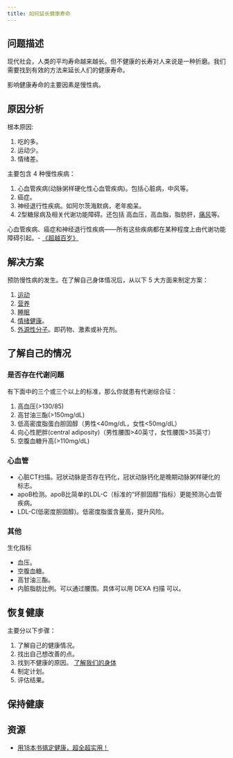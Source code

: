 ```yaml
---
title: 如何延长健康寿命
---
```


## 问题描述
现代社会，人类的平均寿命越来越长。但不健康的长寿对人来说是一种折磨。我们需要找到有效的方法来延长人们的健康寿命。

影响健康寿命的主要因素是慢性病。

## 原因分析
根本原因: 
1. 吃的多。
2. 运动少。
3. 情绪差。

主要包含 4 种慢性疾病：
1. 心血管疾病(动脉粥样硬化性心血管疾病)。包括心脏病，中风等。
2. 癌症。
3. 神经退行性疾病。如阿尔茨海默病，老年痴呆。
4. 2型糖尿病及相关代谢功能障碍。还包括 高血压，高血脂，脂肪肝，[痛风](../disease/gout.md)等。

心血管疾病、癌症和神经退行性疾病——所有这些疾病都在某种程度上由代谢功能障碍引起。- [《超越百岁》](./base/resource/outlive.md)

## 解决方案
预防慢性病的发生。在了解自己身体情况后，从以下 5 大方面来制定方案：
1. [运动](../sport/readmd.md)
2. [营养](../nutrition/readme.md)
3. [睡眠](../sleep/readme.md)
4. [情绪健康](../mood/readme.md)。
5. [外源性分子](../medicine/readme.md)。即药物、激素或补充剂。

## 了解自己的情况
### 是否存在代谢问题
有下面中的三个或三个以上的标准，那么你就患有代谢综合征：
1. 高血压(>130/85)
2. 高甘油三酯(>150mg/dL)
3. 低高密度脂蛋白胆固醇（男性<40mg/dL，女性<50mg/dL）
4. 向心性肥胖(central adiposity)（男性腰围>40英寸，女性腰围>35英寸）
5. 空腹血糖升高(>110mg/dL)

### 心血管
* 心脏CT扫描。冠状动脉是否存在钙化，冠状动脉钙化是晚期动脉粥样硬化的标志。
* apoB检测。apoB比简单的LDL-C（标准的“坏胆固醇”指标）更能预测心血管疾病。
* LDL-C(低密度胆固醇)。低密度脂蛋含量高，提升风险。

### 其他
生化指标
* 血压。
* 空腹血糖。
* 高甘油三酯。
* 内脏脂肪比例。可以通过腰围。具体可以用 DEXA 扫描 可以。

## 恢复健康
主要分以下步骤：
1. 了解自己的健康情况。
2. 找出自己想改善的点。
3. 找到不健康的原因。 [了解我们的身体](../body/overview.md)
4. 制定计划。
5. 评估结果。

## 保持健康

## 资源
* [用18本书搞定健康，超全超实用！ ](https://www.sohu.com/a/766013746_121116800)
